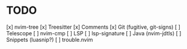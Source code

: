 # TODO

[x] nvim-tree
[x] Treesitter
[x] Comments
[x] Git (fugitive, git-signs)
[ ] Telescope
[ ] nvim-cmp
[ ] LSP
[ ] lsp-signature
[ ] Java (nvim-jdtls)
[ ] Snippets (luasnip?)
[ ] trouble.nvim
